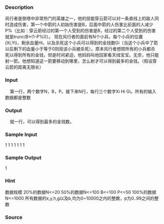 
### Description
风行者是倒塔中非常热门的英雄之一，他的技能穿云箭可以对一条直线上的敌人同时造成伤害，第一个中箭的人初始伤害是B，后面中箭的人伤害比前面的人减少P%（比如：穿云箭经过的第一个人受到的伤害是B，经过的第二个人受到的伤害就是trunc(B*(1-P%))）。
现在风行者的面前有N个小兵，每个小兵的位置(Xi,Yi)，剩余血量Hi，以及杀死这个小兵可以得到的金钱数Gi（当这个小兵中了箭以后剩下的血量小于等于0则视该小兵被杀死）。原本风行者想把所有的小兵都杀死以得到所有的金钱，但是时间紧迫，他妈妈叫他回家看天线宝宝。无奈，他只能射一箭。他想知道这一箭要移动到哪里，怎么射才可以得到最多的金钱。（假设穿云箭的距离无限长）
 
### Input
    第一行，两个数字N，B，P。接下来N行，每行三个数字Xi Hi Gi。所有的输入数据都是整数
### Output
    就一行，可以得到最多的金钱数。
### Sample Input
1 1 1
1 1 1 1

### Sample Output
1

### Hint
数据规模
20%的数据N<=20
50%的数据N<=100 B<=100 P<=50
100%的数据N<=1000
所有数据的x,y,h,g以及b,均为0~10000之内的整数，p为0..99之间的整数
### Source
